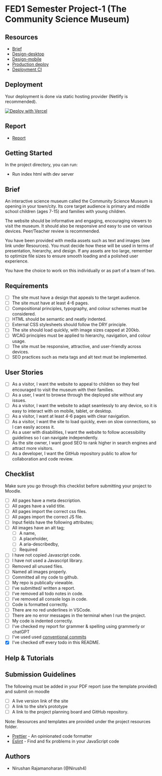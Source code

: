 # FED1 Semester Project-1 (The Community Science Museum)

## Resources

<!-- You must replace these links -->

- [Brief](https://lms.noroff.no/pluginfile.php/339034/mod_resource/content/5/HTML__CSS_CA.pdf)
- [Design-desktop](https://www.figma.com/proto/5cbdGCgNqnogjUstZbU3ng/Community-Science-Museum-Superman?page-id=0%3A1&node-id=1-3&node-type=canvas&viewport=164%2C57%2C0.06&t=f9NRTR0t2drpXXrw-1&scaling=min-zoom&content-scaling=fixed)
- [Design-mobile](https://www.figma.com/proto/5cbdGCgNqnogjUstZbU3ng/Community-Science-Museum-Superman?page-id=447%3A6866&node-id=447-6901&node-type=canvas&viewport=-311%2C1368%2C0.31&t=IvxFJwo4SmocGHjb-1&scaling=scale-down&content-scaling=fixed)
- [Production deploy](https://nirush-fed1-html-css-ca-rainydays.netlify.app/)
- [Deployment CI](https://app.netlify.com/sites/nirush-fed1-html-css-ca-rainydays/overview)

## Deployment

Your deployment is done via static hosting provider (Netlify is recommended).

[![Deploy with Vercel](https://vercel.com/button)](https://vercel.com/new/clone?repository-url=https%3A%2F%2Fgithub.com%2FS3ak%2Ffed1-exam-vanilla-frontend-website&env=API_TOKEN,API_SECRET&envDescription=The%20API_TOKEN%20is%20needed%20to%20access%20a%20secure%20API%20endpoint.%20This%20can%20be%20the%20Authorization%20%60Bearer%20Token%60%20header%20used%20to%20make%20queries.&envLink=https%3A%2F%2Fvitejs.dev%2Fguide%2Fenv-and-mode.html&project-name=exam-front-end&repository-name=fed1-exam-vanilla-frontend-website&skippable-integrations=1)

## Report

- [Report](https://docs.google.com/document/d/1Q-rmOpeGXJ-xwUUeOcfhid4X0wBftrYU2mW_0n_VoeM/edit?usp=sharing)

## Getting Started

In the project directory, you can run:

- Run index html with dev server

## Brief

An interactive science museum called the Community Science Museum is opening in your town/city. Its core target audience is primary and middle school children (ages 7-15) and families with young children.

The website should be informative and engaging, encouraging viewers to visit the museum. It should also be responsive and easy to use on various devices. Peer/Teacher review is recommended.

You have been provided with media assets such as text and images (see link under Resources). You must decide how these will be used in terms of presentation, hierarchy, and design. If any assets are too large, remember to optimize file sizes to ensure smooth loading and a polished user experience.

You have the choice to work on this individually or as part of a team of two.

## Requirements

- [ ] The site must have a design that appeals to the target audience.
- [ ] The site must have at least 4-6 pages.
- [ ] Compositional principles, typography, and colour schemes must be considered.
- [ ] HTML should be semantic and neatly indented.
- [ ] External CSS stylesheets should follow the DRY principle.
- [ ] The site should load quickly, with image sizes capped at 200kb.
- [ ] WCAG principles must be applied to hierarchy, navigation, and colour usage.
- [ ] The site must be responsive, attractive, and user-friendly across devices.
- [ ] SEO practices such as meta tags and alt text must be implemented.

## User Stories

- [ ] As a visitor, I want the website to appeal to children so they feel encouraged to visit the museum with their families.
- [ ] As a user, I want to browse through the deployed site without any issues.
- [ ] As a visitor, I want the website to adapt seamlessly to any device, so it is easy to interact with on mobile, tablet, or desktop.
- [ ] As a visitor, I want at least 4-6 pages with clear navigation.
- [ ] As a visitor, I want the site to load quickly, even on slow connections, so I can easily access it.
- [ ] As a user with disabilities, I want the website to follow accessibility guidelines so I can navigate independently.
- [ ] As the site owner, I want good SEO to rank higher in search engines and attract more visitors.
- [ ] As a developer, I want the GitHub repository public to allow for collaboration and code review.

## Checklist

Make sure you go through this checklist before submitting your project to Moodle.

- [ ] All pages have a meta description.
- [ ] All pages have a valid title.
- [ ] All pages import the correct css files.
- [ ] All pages import the correct JS file.
- [ ] Input fields have the following attributes;
- [ ] All images have an alt tag;
  - [ ] A name,
  - [ ] A placeholder,
  - [ ] A aria-describedby,
  - [ ] Required
- [ ] I have not copied Javascript code.
- [ ] I have not used a Javascript library.
- [ ] Removed all unused files.
- [ ] Named all images properly.
- [ ] Committed all my code to github.
- [ ] My repo is publically viewable.
- [ ] I've submitted/ written a report.
- [ ] I've removed all todo notes in code.
- [ ] I've removed all console logs in code.
- [ ] Code is formatted correctly.
- [ ] There are no red underlines in VSCode.
- [ ] There are no error messages in the terminal when I run the project.
- [ ] My code is indented correctly.
- [ ] I've checked my report for grammer & spelling using grammerly or chatGPT
- [ ] I've used used [conventional commits](https://www.conventionalcommits.org/en/v1.0.0/)
- [x] I've checked off every todo in this README.

## Help & Tutorials

## Submission Guidelines

The following must be added in your PDF report (use the template provided) and submit on moodle

- [ ] A live version link of the site
- [ ] A link to the site’s prototype
- [ ] A link to the project planning board and GitHub repository.

Note: Resources and templates are provided under the project resources folder.

- [Prettier](https://prettier.io/) - An opinionated code formatter
- [Eslint](https://eslint.org/) - Find and fix problems in your JavaScript code

## Authors

- Nirushan Rajamanoharan (@Nirush4)
